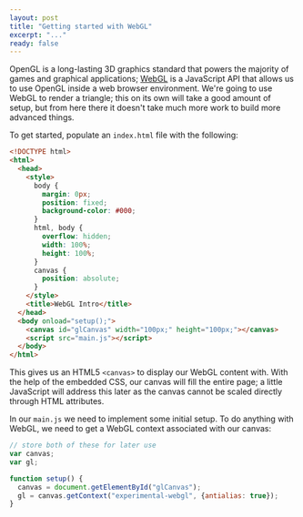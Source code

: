 ```yaml
---
layout: post
title: "Getting started with WebGL"
excerpt: "..."
ready: false
---
```


OpenGL is a long-lasting 3D graphics standard that powers the majority of games and graphical applications; [WebGL](https://get.webgl.org/) is a JavaScript API that allows us to use OpenGL inside a web browser environment. We're going to use WebGL to render a triangle; this on its own will take a good amount of setup, but from here there it doesn't take much more work to build more advanced things.

To get started, populate an `index.html` file with the following:

~~~ html
<!DOCTYPE html>
<html>
  <head>
    <style>
      body {
        margin: 0px;
        position: fixed;
        background-color: #000;
      }
      html, body {
        overflow: hidden;
        width: 100%;
        height: 100%;
      }
      canvas {
        position: absolute;
      }
    </style>
    <title>WebGL Intro</title>
  </head>
  <body onload="setup();">
    <canvas id="glCanvas" width="100px;" height="100px;"></canvas>
    <script src="main.js"></script>
  </body>
</html>
~~~

This gives us an HTML5 `<canvas>` to display our WebGL content with. With the help of the embedded CSS, our canvas will fill the entire page; a little JavaScript will address this later as the canvas cannot be scaled directly through HTML attributes.

In our `main.js` we need to implement some initial setup. To do anything with WebGL, we need to get a WebGL context associated with our canvas:

~~~ js
// store both of these for later use
var canvas;
var gl;

function setup() {
  canvas = document.getElementById("glCanvas");
  gl = canvas.getContext("experimental-webgl", {antialias: true});
}
~~~
